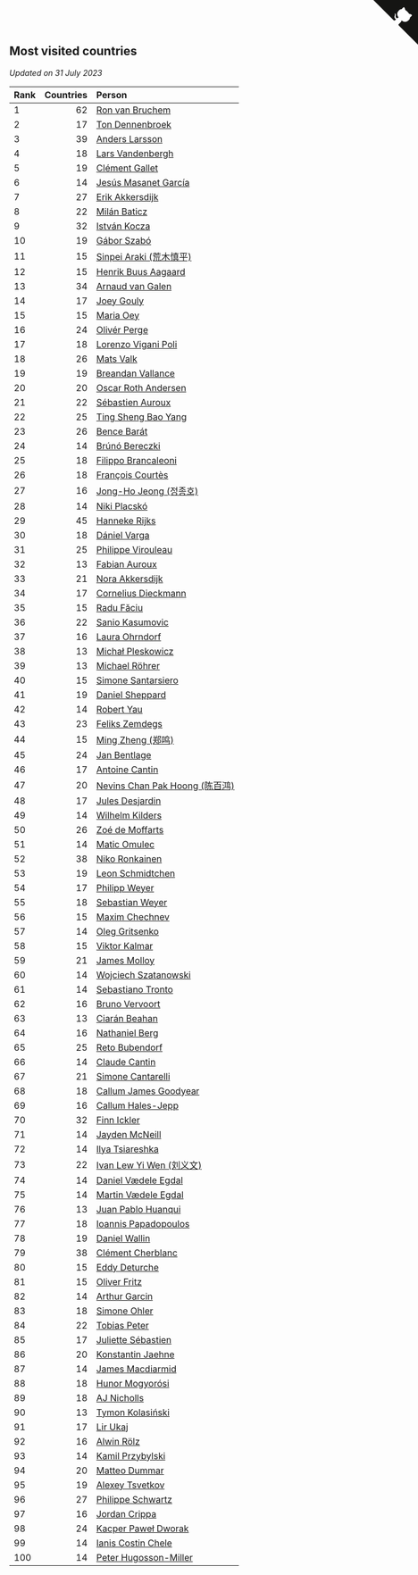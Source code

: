 ## Most visited countries

*Updated on 31 July 2023*

| Rank | Countries | Person |
| :--- | ---: | :--- |
| 1 | 62 | [Ron van Bruchem](https://www.worldcubeassociation.org/persons/2003BRUC01) |
| 2 | 17 | [Ton Dennenbroek](https://www.worldcubeassociation.org/persons/2003DENN01) |
| 3 | 39 | [Anders Larsson](https://www.worldcubeassociation.org/persons/2003LARS01) |
| 4 | 18 | [Lars Vandenbergh](https://www.worldcubeassociation.org/persons/2003VAND01) |
| 5 | 19 | [Clément Gallet](https://www.worldcubeassociation.org/persons/2004GALL02) |
| 6 | 14 | [Jesús Masanet García](https://www.worldcubeassociation.org/persons/2004MASA01) |
| 7 | 27 | [Erik Akkersdijk](https://www.worldcubeassociation.org/persons/2005AKKE01) |
| 8 | 22 | [Milán Baticz](https://www.worldcubeassociation.org/persons/2005BATI01) |
| 9 | 32 | [István Kocza](https://www.worldcubeassociation.org/persons/2005KOCZ01) |
| 10 | 19 | [Gábor Szabó](https://www.worldcubeassociation.org/persons/2005SZAB02) |
| 11 | 15 | [Sinpei Araki (荒木慎平)](https://www.worldcubeassociation.org/persons/2006ARAK01) |
| 12 | 15 | [Henrik Buus Aagaard](https://www.worldcubeassociation.org/persons/2006BUUS01) |
| 13 | 34 | [Arnaud van Galen](https://www.worldcubeassociation.org/persons/2006GALE01) |
| 14 | 17 | [Joey Gouly](https://www.worldcubeassociation.org/persons/2007GOUL01) |
| 15 | 15 | [Maria Oey](https://www.worldcubeassociation.org/persons/2007OEYM01) |
| 16 | 24 | [Olivér Perge](https://www.worldcubeassociation.org/persons/2007PERG01) |
| 17 | 18 | [Lorenzo Vigani Poli](https://www.worldcubeassociation.org/persons/2007POLI01) |
| 18 | 26 | [Mats Valk](https://www.worldcubeassociation.org/persons/2007VALK01) |
| 19 | 19 | [Breandan Vallance](https://www.worldcubeassociation.org/persons/2007VALL01) |
| 20 | 20 | [Oscar Roth Andersen](https://www.worldcubeassociation.org/persons/2008ANDE02) |
| 21 | 22 | [Sébastien Auroux](https://www.worldcubeassociation.org/persons/2008AURO01) |
| 22 | 25 | [Ting Sheng Bao Yang](https://www.worldcubeassociation.org/persons/2008BAOY01) |
| 23 | 26 | [Bence Barát](https://www.worldcubeassociation.org/persons/2008BARA01) |
| 24 | 14 | [Brúnó Bereczki](https://www.worldcubeassociation.org/persons/2008BERE01) |
| 25 | 18 | [Filippo Brancaleoni](https://www.worldcubeassociation.org/persons/2008BRAN01) |
| 26 | 18 | [François Courtès](https://www.worldcubeassociation.org/persons/2008COUR01) |
| 27 | 16 | [Jong-Ho Jeong (정종호)](https://www.worldcubeassociation.org/persons/2008JONG03) |
| 28 | 14 | [Niki Placskó](https://www.worldcubeassociation.org/persons/2008PLAC01) |
| 29 | 45 | [Hanneke Rijks](https://www.worldcubeassociation.org/persons/2008RIJK01) |
| 30 | 18 | [Dániel Varga](https://www.worldcubeassociation.org/persons/2008VARG01) |
| 31 | 25 | [Philippe Virouleau](https://www.worldcubeassociation.org/persons/2008VIRO01) |
| 32 | 13 | [Fabian Auroux](https://www.worldcubeassociation.org/persons/2009AURO01) |
| 33 | 21 | [Nora Akkersdijk](https://www.worldcubeassociation.org/persons/2009CHRI03) |
| 34 | 17 | [Cornelius Dieckmann](https://www.worldcubeassociation.org/persons/2009DIEC01) |
| 35 | 15 | [Radu Făciu](https://www.worldcubeassociation.org/persons/2009FACI01) |
| 36 | 22 | [Sanio Kasumovic](https://www.worldcubeassociation.org/persons/2009KASU01) |
| 37 | 16 | [Laura Ohrndorf](https://www.worldcubeassociation.org/persons/2009OHRN01) |
| 38 | 13 | [Michał Pleskowicz](https://www.worldcubeassociation.org/persons/2009PLES01) |
| 39 | 13 | [Michael Röhrer](https://www.worldcubeassociation.org/persons/2009ROHR01) |
| 40 | 15 | [Simone Santarsiero](https://www.worldcubeassociation.org/persons/2009SANT01) |
| 41 | 19 | [Daniel Sheppard](https://www.worldcubeassociation.org/persons/2009SHEP01) |
| 42 | 14 | [Robert Yau](https://www.worldcubeassociation.org/persons/2009YAUR01) |
| 43 | 23 | [Feliks Zemdegs](https://www.worldcubeassociation.org/persons/2009ZEMD01) |
| 44 | 15 | [Ming Zheng (郑鸣)](https://www.worldcubeassociation.org/persons/2009ZHEN11) |
| 45 | 24 | [Jan Bentlage](https://www.worldcubeassociation.org/persons/2010BENT01) |
| 46 | 17 | [Antoine Cantin](https://www.worldcubeassociation.org/persons/2010CANT02) |
| 47 | 20 | [Nevins Chan Pak Hoong (陈百鸿)](https://www.worldcubeassociation.org/persons/2010CHAN20) |
| 48 | 17 | [Jules Desjardin](https://www.worldcubeassociation.org/persons/2010DESJ01) |
| 49 | 14 | [Wilhelm Kilders](https://www.worldcubeassociation.org/persons/2010KILD02) |
| 50 | 26 | [Zoé de Moffarts](https://www.worldcubeassociation.org/persons/2010MOFF02) |
| 51 | 14 | [Matic Omulec](https://www.worldcubeassociation.org/persons/2010OMUL02) |
| 52 | 38 | [Niko Ronkainen](https://www.worldcubeassociation.org/persons/2010RONK01) |
| 53 | 19 | [Leon Schmidtchen](https://www.worldcubeassociation.org/persons/2010SCHM01) |
| 54 | 17 | [Philipp Weyer](https://www.worldcubeassociation.org/persons/2010WEYE01) |
| 55 | 18 | [Sebastian Weyer](https://www.worldcubeassociation.org/persons/2010WEYE02) |
| 56 | 15 | [Maxim Chechnev](https://www.worldcubeassociation.org/persons/2011CHEC01) |
| 57 | 14 | [Oleg Gritsenko](https://www.worldcubeassociation.org/persons/2011GRIT01) |
| 58 | 15 | [Viktor Kalmar](https://www.worldcubeassociation.org/persons/2011KALM01) |
| 59 | 21 | [James Molloy](https://www.worldcubeassociation.org/persons/2011MOLL01) |
| 60 | 14 | [Wojciech Szatanowski](https://www.worldcubeassociation.org/persons/2011SZAT01) |
| 61 | 14 | [Sebastiano Tronto](https://www.worldcubeassociation.org/persons/2011TRON02) |
| 62 | 16 | [Bruno Vervoort](https://www.worldcubeassociation.org/persons/2011VERV01) |
| 63 | 13 | [Ciarán Beahan](https://www.worldcubeassociation.org/persons/2012BEAH01) |
| 64 | 16 | [Nathaniel Berg](https://www.worldcubeassociation.org/persons/2012BERG04) |
| 65 | 25 | [Reto Bubendorf](https://www.worldcubeassociation.org/persons/2012BUBE01) |
| 66 | 14 | [Claude Cantin](https://www.worldcubeassociation.org/persons/2012CANT01) |
| 67 | 21 | [Simone Cantarelli](https://www.worldcubeassociation.org/persons/2012CANT02) |
| 68 | 18 | [Callum James Goodyear](https://www.worldcubeassociation.org/persons/2012GOOD02) |
| 69 | 16 | [Callum Hales-Jepp](https://www.worldcubeassociation.org/persons/2012HALE01) |
| 70 | 32 | [Finn Ickler](https://www.worldcubeassociation.org/persons/2012ICKL01) |
| 71 | 14 | [Jayden McNeill](https://www.worldcubeassociation.org/persons/2012MCNE01) |
| 72 | 14 | [Ilya Tsiareshka](https://www.worldcubeassociation.org/persons/2012TERE01) |
| 73 | 22 | [Ivan Lew Yi Wen (刘义文)](https://www.worldcubeassociation.org/persons/2012WENI01) |
| 74 | 14 | [Daniel Vædele Egdal](https://www.worldcubeassociation.org/persons/2013EGDA01) |
| 75 | 14 | [Martin Vædele Egdal](https://www.worldcubeassociation.org/persons/2013EGDA02) |
| 76 | 13 | [Juan Pablo Huanqui](https://www.worldcubeassociation.org/persons/2013HUAN30) |
| 77 | 18 | [Ioannis Papadopoulos](https://www.worldcubeassociation.org/persons/2013PAPA01) |
| 78 | 19 | [Daniel Wallin](https://www.worldcubeassociation.org/persons/2013WALL03) |
| 79 | 38 | [Clément Cherblanc](https://www.worldcubeassociation.org/persons/2014CHER05) |
| 80 | 15 | [Eddy Deturche](https://www.worldcubeassociation.org/persons/2014DETU01) |
| 81 | 15 | [Oliver Fritz](https://www.worldcubeassociation.org/persons/2014FRIT02) |
| 82 | 14 | [Arthur Garcin](https://www.worldcubeassociation.org/persons/2014GARC27) |
| 83 | 18 | [Simone Ohler](https://www.worldcubeassociation.org/persons/2014OHLE01) |
| 84 | 22 | [Tobias Peter](https://www.worldcubeassociation.org/persons/2014PETE03) |
| 85 | 17 | [Juliette Sébastien](https://www.worldcubeassociation.org/persons/2014SEBA01) |
| 86 | 20 | [Konstantin Jaehne](https://www.worldcubeassociation.org/persons/2015JAEH01) |
| 87 | 14 | [James Macdiarmid](https://www.worldcubeassociation.org/persons/2015MACD03) |
| 88 | 18 | [Hunor Mogyorósi](https://www.worldcubeassociation.org/persons/2015MOGY01) |
| 89 | 18 | [AJ Nicholls](https://www.worldcubeassociation.org/persons/2015NICH04) |
| 90 | 13 | [Tymon Kolasiński](https://www.worldcubeassociation.org/persons/2016KOLA02) |
| 91 | 17 | [Lir Ukaj](https://www.worldcubeassociation.org/persons/2016UKAJ01) |
| 92 | 16 | [Alwin Rölz](https://www.worldcubeassociation.org/persons/2016ROLZ01) |
| 93 | 14 | [Kamil Przybylski](https://www.worldcubeassociation.org/persons/2016PRZY01) |
| 94 | 20 | [Matteo Dummar](https://www.worldcubeassociation.org/persons/2017DUMM01) |
| 95 | 19 | [Alexey Tsvetkov](https://www.worldcubeassociation.org/persons/2017TSVE02) |
| 96 | 27 | [Philippe Schwartz](https://www.worldcubeassociation.org/persons/2018SCHW02) |
| 97 | 16 | [Jordan Crippa](https://www.worldcubeassociation.org/persons/2019CRIP01) |
| 98 | 24 | [Kacper Paweł Dworak](https://www.worldcubeassociation.org/persons/2020DWOR01) |
| 99 | 14 | [Ianis Costin Chele](https://www.worldcubeassociation.org/persons/2021CHEL01) |
| 100 | 14 | [Peter Hugosson-Miller](https://www.worldcubeassociation.org/persons/2021HUGO01) |


<a href="https://github.com/JustinTimeCuber/wca_statistics" class="github-corner" aria-label="View source on Github"><svg width="80" height="80" viewBox="0 0 250 250" style="fill:#151513; color:#fff; position: absolute; top: 0; border: 0; right: 0;" aria-hidden="true"><path d="M0,0 L115,115 L130,115 L142,142 L250,250 L250,0 Z"></path><path d="M128.3,109.0 C113.8,99.7 119.0,89.6 119.0,89.6 C122.0,82.7 120.5,78.6 120.5,78.6 C119.2,72.0 123.4,76.3 123.4,76.3 C127.3,80.9 125.5,87.3 125.5,87.3 C122.9,97.6 130.6,101.9 134.4,103.2" fill="currentColor" style="transform-origin: 130px 106px;" class="octo-arm"></path><path d="M115.0,115.0 C114.9,115.1 118.7,116.5 119.8,115.4 L133.7,101.6 C136.9,99.2 139.9,98.4 142.2,98.6 C133.8,88.0 127.5,74.4 143.8,58.0 C148.5,53.4 154.0,51.2 159.7,51.0 C160.3,49.4 163.2,43.6 171.4,40.1 C171.4,40.1 176.1,42.5 178.8,56.2 C183.1,58.6 187.2,61.8 190.9,65.4 C194.5,69.0 197.7,73.2 200.1,77.6 C213.8,80.2 216.3,84.9 216.3,84.9 C212.7,93.1 206.9,96.0 205.4,96.6 C205.1,102.4 203.0,107.8 198.3,112.5 C181.9,128.9 168.3,122.5 157.7,114.1 C157.9,116.9 156.7,120.9 152.7,124.9 L141.0,136.5 C139.8,137.7 141.6,141.9 141.8,141.8 Z" fill="currentColor" class="octo-body"></path></svg></a><style>.github-corner:hover .octo-arm{animation:octocat-wave 560ms ease-in-out}@keyframes octocat-wave{0%,100%{transform:rotate(0)}20%,60%{transform:rotate(-25deg)}40%,80%{transform:rotate(10deg)}}@media (max-width:500px){.github-corner:hover .octo-arm{animation:none}.github-corner .octo-arm{animation:octocat-wave 560ms ease-in-out}}</style>
